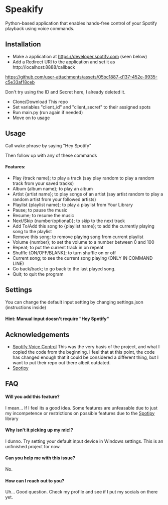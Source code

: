 # Speakify
Python-based application that enables hands-free control of your Spotify playback using voice commands.



## Installation
- Make a application at https://developer.spotify.com (seen below)<br />
- Add a Redirect URI to the application and set it as http://localhost:8888/callback

https://github.com/user-attachments/assets/05bc1887-d137-452e-9935-c5e33af18ceb

Don't try using the ID and Secret here, I already deleted it.

- Clone/Download This repo
- Set variables "client_id" and "client_secret" to their assigned spots
- Run main.py (run again if needed)
- Move on to usage

## Usage
Call wake phrase by saying "Hey Spotify"

Then follow up with any of these commands

#### Features:
- Play {track name}; to play a track (say play random to play a random track from your  saved tracks)
- Album {album name}; to play an album
- Artist {artist name}; to play songs of an artist (say artist random to play a random artist from your followed artists)
- Playlist {playlist name}; to play a playlist from Your Library
- Pause; to pause the music
- Resume; to resume the music
- Next/Skip {number(optional)}; to skip to the next track
- Add To/Add this song to {playlist name}; to add the currently playing song to the playlist
- Remove this song; to remove playing song from current playlist
- Volume {number}; to set the volume to a number between 0 and 100
- Repeat; to put the current track in on repeat
- Shuffle {ON/OFF/BLANK}; to turn shuffle on or off
- Current song; to see the current song playing (ONLY IN COMMAND LINE)
- Go back/back; to go back to the last played song.
- Quit; to quit the program

## Settings
You can change the default input setting by changing settings.json (instructions inside)

#### Hint: Manual input doesn't require "Hey Spotify"

## Acknowledgements

 - [Spotify Voice Control](https://github.com/nexxeln/spotify-voice-control)
This was the very basis of the project, and what I copied the code from the beginning. I feel that at this point, the code has changed enough that it could be considered a different thing, but I want to put their repo out there albeit outdated.
 - [Spotipy](https://github.com/spotipy-dev/spotipy)



## FAQ

#### Will you add this feature?

I mean... If I feel its a good idea. Some features are unfeasable due to just my incompetence or restrictions on possible features due to the [Spotipy](https://github.com/spotipy-dev/spotipy) library 

#### Why isn't it picking up my mic!?

I dunno. Try setting your default input device in Windows settings. This is an unfinished project for now.

#### Can you help me with this issue?

No.

#### How can I reach out to you?

Uh... Good question. Check my profile and see if I put my socials on there yet.
